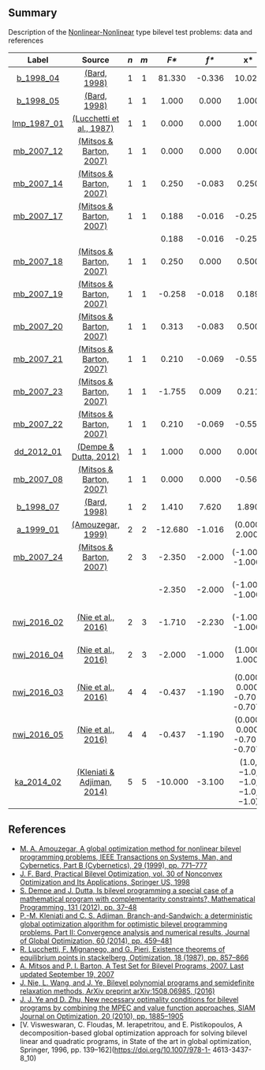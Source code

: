 ##  Summary

Description of the [Nonlinear-Nonlinear](NLP-NLP-problems) type bilevel test problems: data and references

| Label                        | Source                                                      |  _n_  |  _m_  |   _F*_    |   _f*_  |              __x*__               |               __y*__             |
| :--------------------------: |:-----------------------------------------------------------:|:-----:|:-----:|:---------:|:-------:|:---------------------------------:|:--------------------------------:|
| [b_1998_04](b_1998_04)       | [(Bard, 1998)][Bard, 1998]                                  |  1    |   1   |  81.330   | -0.336  | 10.020                            | 0.820                            |
| [b_1998_05](b_1998_05)       | [(Bard, 1998)][Bard, 1998]                                  |  1    |   1   |  1.000    |  0.000  | 1.000                             | 0.000                            |
| [lmp_1987_01](lmp_1987_01)   | [(Lucchetti et al., 1987)][Lucchetti et al., 1987]          |  1    |   1   |  0.000    |  0.000  | 1.000                             | 0.000                            |
| [mb_2007_12](mb_2007_12)     | [(Mitsos & Barton, 2007)][Mitsos & Barton, 2007]            |  1    |   1   |  0.000    |  0.000  | 0.000                             | 0.000                            |
| [mb_2007_14](mb_2007_14)     | [(Mitsos & Barton, 2007)][Mitsos & Barton, 2007]            |  1    |   1   |  0.250    | -0.083  | 0.250                             | 0.500                            |
| [mb_2007_17](mb_2007_17)     | [(Mitsos & Barton, 2007)][Mitsos & Barton, 2007]            |  1    |   1   |  0.188    | -0.016  | -0.250                            | 0.500                            |
|                              |                                                             |       |       |  0.188    | -0.016  | -0.250                            | -0.500                           |
| [mb_2007_18](mb_2007_18)     | [(Mitsos & Barton, 2007)][Mitsos & Barton, 2007]            |  1    |   1   |  0.250    |  0.000  | 0.500                             | 0.000                            |
| [mb_2007_19](mb_2007_19)     | [(Mitsos & Barton, 2007)][Mitsos & Barton, 2007]            |  1    |   1   | -0.258    | -0.018  | 0.189                             | 0.439                            |
| [mb_2007_20](mb_2007_20)     | [(Mitsos & Barton, 2007)][Mitsos & Barton, 2007]            |  1    |   1   |  0.313    | -0.083  | 0.500                             | 0.500                            |
| [mb_2007_21](mb_2007_21)     | [(Mitsos & Barton, 2007)][Mitsos & Barton, 2007]            |  1    |   1   |  0.210    | -0.069  | -0.555                            | 0.455                            |
| [mb_2007_23](mb_2007_23)     | [(Mitsos & Barton, 2007)][Mitsos & Barton, 2007]            |  1    |   1   | -1.755    |  0.009  |  0.211                            | 1.799                            |
| [mb_2007_22](mb_2007_22)     | [(Mitsos & Barton, 2007)][Mitsos & Barton, 2007]            |  1    |   1   |  0.210    | -0.069  | -0.555                            | 0.455                            |
| [dd_2012_01](dd_2012_01)     | [(Dempe & Dutta, 2012)][Dempe & Dutta, 2012]                |  1    |   1   |  1.000    | 0.000   | 0.000                             | 0.000                            |
| [mb_2007_08](mb_2007_08)     | [(Mitsos & Barton, 2007)][Mitsos & Barton, 2007]            |  1    |   1   |  0.000    |  0.000  | -0.567                            | 0.000                            |
| [b_1998_07](b_1998_07)       | [(Bard, 1998)][Bard, 1998]                                  |  1    |   2   |  1.410    | 7.620   | 1.890                             | (0.890, 0.000)                   |
| [a_1999_01](a_1999_01)       | [(Amouzegar, 1999)][Amouzegar, 1999]                        |  2    |   2   | -12.680   | -1.016  | (0.000, 2.000)                    | (1.875, 0.906)                   |
| [mb_2007_24](mb_2007_24)     | [(Mitsos & Barton, 2007)][Mitsos & Barton, 2007]            |  2    |   3   | -2.350    | -2.000  | (-1.000, -1.000)                  | (1.000, 1.000, -0.707)           |
|                              |                                                             |       |       | -2.350    | -2.000  | (-1.000, -1.000)                  | (1.000, -1.000, -0.707)          |
| [nwj_2016_02](nwj_2016_02)   | [(Nie et al., 2016)][Nie et al., 2016]                      |  2    |   3   | -1.710    | -2.230  | (-1.000, -1.000)                  | (1.110, 0.310, -0.820)           |
| [nwj_2016_04](nwj_2016_04)   | [(Nie et al., 2016)][Nie et al., 2016]                      |  2    |   3   | -2.000    | -1.000  | (1.000, 1.000)                    | (0.000, 0.000, 1.000)            |
| [nwj_2016_03](nwj_2016_03)   | [(Nie et al., 2016)][Nie et al., 2016]                      |  4    |   4   | -0.437    | -1.190  | (0.000, 0.000, -0.707, -0.707)    | (0.618, 0.000, -0.558, -0.554)   |
| [nwj_2016_05](nwj_2016_05)   | [(Nie et al., 2016)][Nie et al., 2016]                      |  4    |   4   | -0.437    | -1.190  | (0.000, 0.000, -0.707, -0.707)    | (0.618, 0.000, -0.558, -0.554)   |
| [ka_2014_02](ka_2014_02)     | [(Kleniati & Adjiman, 2014)][Kleniati & Adjiman, 2014]      |  5    |   5   | -10.000   | -3.100  | (1.0, −1.0, −1.0, −1.0, −1.0)     | (−1.0, −1.0, −1.0, −1.0, −1.0)   |


##  References

 - [M. A. Amouzegar, A global optimization method for nonlinear bilevel programming problems, IEEE Transactions on Systems, Man, and Cybernetics, Part B (Cybernetics), 29 (1999), pp. 771–777](https://doi.org/10.1109/3477.809031)
 - [J. F. Bard, Practical Bilevel Optimization, vol. 30 of Nonconvex Optimization and Its Applications, Springer US, 1998](https://doi.org/10.1007/978-1-4757-2836-1)
 - [S. Dempe and J. Dutta, Is bilevel programming a special case of a mathematical program with complementarity constraints?, Mathematical Programming, 131 (2012), pp. 37–48](https://doi.org/10.1007/s10107-010-0342-1)
 - [P.-M. Kleniati and C. S. Adjiman, Branch-and-Sandwich: a deterministic global optimization algorithm for optimistic bilevel programming problems. Part II: Convergence analysis and numerical results, Journal of Global Optimization, 60 (2014), pp. 459–481](https://doi.org/10.1007/s10898-013-0120-8)
 - [R. Lucchetti, F. Mignanego, and G. Pieri, Existence theorems of equilibrium points in stackelberg, Optimization, 18 (1987), pp. 857–866](https://doi.org/10.1080/02331938708843300)
 - [A. Mitsos and P. I. Barton, A Test Set for Bilevel Programs, 2007. Last updated September 19, 2007](https://www.researchgate.net/publication/228455291_A_test_set_for_bilevel_programs)
 - [J. Nie, L. Wang, and J. Ye, Bilevel polynomial programs and semidefinite relaxation methods, ArXiv preprint arXiv:1508.06985, (2016)](https://arxiv.org/pdf/1508.06985v3.pdf)
 - [J. J. Ye and D. Zhu, New necessary optimality conditions for bilevel programs by combining the MPEC and value function approaches, SIAM Journal on Optimization, 20 (2010), pp. 1885–1905](https://doi.org/10.1137/080725088)
 - [V. Visweswaran, C. Floudas, M. Ierapetritou, and E. Pistikopoulos, A decomposition-based global optimization approach for solving bilevel linear and quadratic programs, in State of the art in global optimization, Springer, 1996, pp. 139–162](https://doi.org/10.1007/978-1- 4613-3437-8_10)


[Amouzegar, 1999]: https://doi.org/10.1109/3477.809031
[Bard, 1998]: https://doi.org/10.1007/978-1-4757-2836-1
[Dempe & Dutta, 2012]: https://doi.org/10.1007/s10107-010-0342-1
[Kleniati & Adjiman, 2014]: https://doi.org/10.1007/s10898-013-0120-8
[Lucchetti et al., 1987]: https://doi.org/10.1080/02331938708843300
[Mitsos & Barton, 2007]: https://www.researchgate.net/publication/228455291_A_test_set_for_bilevel_programs
[Nie et al., 2016]: https://arxiv.org/pdf/1508.06985v3.pdf
[Je & Zhu, 2010]: https://doi.org/10.1137/080725088
